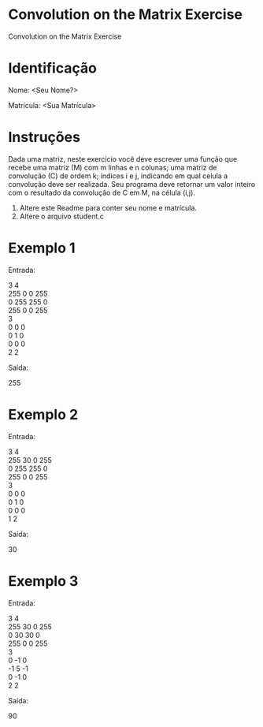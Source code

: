 # Convolution on the Matrix Exercise
Convolution on the Matrix Exercise

# Identificação
Nome: <Seu Nome?>

Matrícula: <Sua Matrícula>

# Instruções
Dada uma matriz, neste exercício você deve escrever uma função que recebe uma matriz (M) com m linhas e n colunas; uma matriz de convolução (C) de ordem k; índices i e j, indicando em qual celula a convolução deve ser realizada. Seu programa deve retornar um valor inteiro com o resultado da convolução de C em M, na célula (i,j).

1. Altere este Readme para conter seu nome e matrícula.
2. Altere o arquivo student.c

# Exemplo 1
Entrada:

3 4\
255 0 0 255\
0 255 255 0\
255 0 0 255\
3\
0 0 0\
0 1 0\
0 0 0\
2 2

Saída:

255

# Exemplo 2
Entrada:

3 4\
255 30 0 255\
0 255 255 0\
255 0 0 255\
3\
0 0 0\
0 1 0\
0 0 0\
1 2

Saída:

30

# Exemplo 3
Entrada:

3 4\
255 30 0 255\
0 30 30 0\
255 0 0 255\
3\
0 -1 0\
-1 5 -1\
0 -1 0\
2 2

Saída:

90




